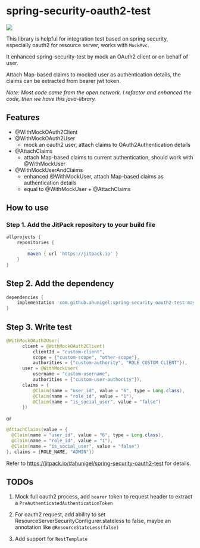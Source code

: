 # spring-security-oauth2-test
[![](https://jitpack.io/v/ahunigel/spring-security-oauth2-test.svg)](https://jitpack.io/#ahunigel/spring-security-oauth2-test)

This library is helpful for integration test based on spring security, especially oauth2 for resource server, works 
with `MockMvc`.

It enhanced spring-security-test by mock an OAuth2 client or on behalf of user.

Attach Map-based claims to mocked user as authentication details, the claims can be extracted from bearer jwt token.

_Note: Most code came from the open network. I refactor and enhanced the code, then we have this java-library._

## Features
- @WithMockOAuth2Client
- @WithMockOAuth2User
    - mock an oauth2 user, attach claims to OAuth2Authentication details
- @AttachClaims
    - attach Map-based claims to current authentication, should work with @WithMockUser
- @WithMockUserAndClaims
    - enhanced @WithMockUser, attach Map-based claims as authentication details
    - equal to @WithMockUser + @AttachClaims

## How to use

### Step 1. Add the JitPack repository to your build file
```groovy
allprojects {
    repositories {
        ...
        maven { url 'https://jitpack.io' }
    }
}
```
## Step 2. Add the dependency
```groovy
dependencies {
    implementation 'com.github.ahunigel:spring-security-oauth2-test:master-SNAPSHOT'
}
```
## Step 3. Write test
```java
@WithMockOAuth2User(
      client = @WithMockOAuth2Client(
          clientId = "custom-client",
          scope = {"custom-scope", "other-scope"},
          authorities = {"custom-authority", "ROLE_CUSTOM_CLIENT"}),
      user = @WithMockUser(
          username = "custom-username",
          authorities = {"custom-user-authority"}),
      claims = {
          @Claim(name = "user_id", value = "6", type = Long.class),
          @Claim(name = "role_id", value = "1"),
          @Claim(name = "is_social_user", value = "false")
      })
```
or
```java
@AttachClaims(value = {
  @Claim(name = "user_id", value = "6", type = Long.class),
  @Claim(name = "role_id", value = "1"),
  @Claim(name = "is_social_user", value = "false")
}, claims = {ROLE_NAME, "ADMIN"})
```
Refer to https://jitpack.io/#ahunigel/spring-security-oauth2-test for details.

## TODOs

1. Mock full oauth2 process, add `bearer` token to request header to extract a `PreAuthenticatedAuthenticationToken`

2. For oauth2 request, add ability to set ResourceServerSecurityConfigurer.stateless to false, maybe an 
annotation like `@ResourceStateLess(false)`

3. Add support for `RestTemplate`
